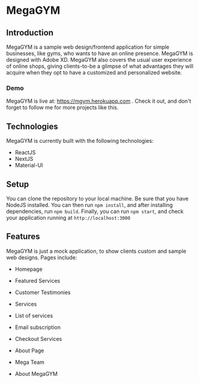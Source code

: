# MegaGYM
## Introduction
MegaGYM is a sample web design/frontend application for simple businesses, like gyms, who wants to have an online presence. MegaGYM is designed with Adobe XD. MegaGYM also covers the usual user experience of online shops, giving clients-to-be a glimpse of what advantages they will acquire when they opt to have a customized and personalized website.

### Demo
MegaGYM is live at: https://mgym.herokuapp.com . Check it out, and don't forget to follow me for more projects like this.

## Technologies
MegaGYM is currently built with the following technologies:
* ReactJS
* NextJS
* Material-UI

## Setup
You can clone the repository to your local machine. Be sure that you have NodeJS installed. You can then run `npm install`, and after installing dependencies, run `npm build`. Finally, you can run `npm start`, and check your application running at `http://localhost:3000`

## Features
MegaGYM is just a mock application, to show clients custom and sample web designs. Pages include:

* Homepage
 * Featured Services
 * Customer Testimonies

* Services
 * List of services
 * Email subscription

* Checkout Services

* About Page
 * Mega Team
 * About MegaGYM